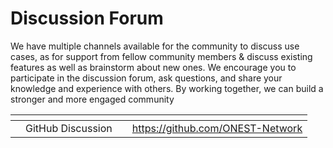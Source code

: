 # Discussion Forum

We have multiple channels available for the community to discuss use cases, as for support from fellow community members & discuss existing features as well as brainstorm about new ones. We encourage you to participate in the discussion forum, ask questions, and share your knowledge and experience with others. By working together, we can build a stronger and more engaged community



<table data-view="cards"><thead><tr><th></th><th></th><th></th><th data-hidden data-card-target data-type="content-ref"></th></tr></thead><tbody><tr><td></td><td>GitHub Discussion</td><td></td><td><a href="https://github.com/ONEST-Network">https://github.com/ONEST-Network</a></td></tr></tbody></table>

